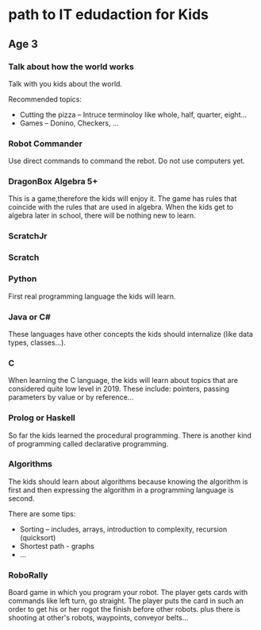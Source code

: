 # path to IT edudaction for Kids

## Age 3


### Talk about how the world works

Talk with you kids about the world.

Recommended topics:
- Cutting the pizza – Intruce terminoloy like whole, half, quarter, eight...
- Games – Donino, Checkers, ...


### Robot Commander

Use direct commands to command the rebot. 
Do not use computers yet.

### DragonBox Algebra 5+

This is a game,therefore the kids will enjoy it. The game has rules that coincide with the rules that are used in algebra. When the kids get to algebra later in school, there will be nothing new to learn.

### ScratchJr

### Scratch

### Python

First real programming language the kids will learn.

### Java or C#

These languages have other concepts the kids should internalize (like data types, classes...).

### C

When learning the C language, the kids will learn about topics that are considered quite low level in 2019. These include: pointers, passing parameters by value or by reference...

### Prolog or Haskell

So far the kids learned the procedural programming. There is another kind of programming called declarative programming. 


### Algorithms

The kids should learn about algorithms because knowing the algorithm is first and then expressing the algorithm in a programming language is second.

There are some tips:
- Sorting – includes, arrays, introduction to complexity, recursion (quicksort)
- Shortest path - graphs
- ...


### RoboRally

Board game in which you program your robot. The player gets cards with commands like left turn, go straight. The player puts the card in such an order to get his or her rogot the finish before other robots. plus there is shooting at other's robots, waypoints, conveyor belts... 



